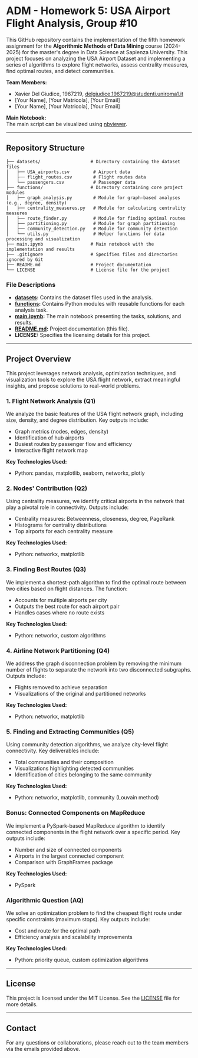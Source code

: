 # ADM - Homework 5: USA Airport Flight Analysis, Group #10

This GitHub repository contains the implementation of the fifth homework assignment for the **Algorithmic Methods of Data Mining** course (2024-2025) for the master's degree in Data Science at Sapienza University. This project focuses on analyzing the USA Airport Dataset and implementing a series of algorithms to explore flight networks, assess centrality measures, find optimal routes, and detect communities.

**Team Members:**
- Xavier Del Giudice, 1967219, delgiudice.1967219@studenti.uniroma1.it
- [Your Name], [Your Matricola], [Your Email]
- [Your Name], [Your Matricola], [Your Email]

**Main Notebook:**  
The main script can be visualized using [nbviewer]().

---

## Repository Structure

```plaintext
├── datasets/                   # Directory containing the dataset files
│   ├── USA_airports.csv         # Airport data
│   ├── flight_routes.csv        # Flight routes data
│   └── passengers.csv           # Passenger data
├── functions/                  # Directory containing core project modules
│   ├── graph_analysis.py        # Module for graph-based analyses (e.g., degree, density)
│   ├── centrality_measures.py   # Module for calculating centrality measures
│   ├── route_finder.py          # Module for finding optimal routes
│   ├── partitioning.py          # Module for graph partitioning
│   ├── community_detection.py   # Module for community detection
│   └── utils.py                 # Helper functions for data processing and visualization
├── main.ipynb                  # Main notebook with the implementation and results
├── .gitignore                  # Specifies files and directories ignored by Git
├── README.md                   # Project documentation
└── LICENSE                     # License file for the project
```

### File Descriptions

- **[datasets](datasets/):** Contains the dataset files used in the analysis.  
- **[functions](functions/):** Contains Python modules with reusable functions for each analysis task.  
- **[main.ipynb](main.ipynb):** The main notebook presenting the tasks, solutions, and results.  
- **[README.md](README.md):** Project documentation (this file).  
- **LICENSE:** Specifies the licensing details for this project.

---

## Project Overview

This project leverages network analysis, optimization techniques, and visualization tools to explore the USA flight network, extract meaningful insights, and propose solutions to real-world problems.

### 1. Flight Network Analysis (Q1)
We analyze the basic features of the USA flight network graph, including size, density, and degree distribution. Key outputs include:  
- Graph metrics (nodes, edges, density)  
- Identification of hub airports  
- Busiest routes by passenger flow and efficiency  
- Interactive flight network map

**Key Technologies Used:**  
- Python: pandas, matplotlib, seaborn, networkx, plotly  

### 2. Nodes' Contribution (Q2)
Using centrality measures, we identify critical airports in the network that play a pivotal role in connectivity. Outputs include:  
- Centrality measures: Betweenness, closeness, degree, PageRank  
- Histograms for centrality distributions  
- Top airports for each centrality measure

**Key Technologies Used:**  
- Python: networkx, matplotlib  

### 3. Finding Best Routes (Q3)
We implement a shortest-path algorithm to find the optimal route between two cities based on flight distances. The function:  
- Accounts for multiple airports per city  
- Outputs the best route for each airport pair  
- Handles cases where no route exists

**Key Technologies Used:**  
- Python: networkx, custom algorithms  

### 4. Airline Network Partitioning (Q4)
We address the graph disconnection problem by removing the minimum number of flights to separate the network into two disconnected subgraphs. Outputs include:  
- Flights removed to achieve separation  
- Visualizations of the original and partitioned networks  

**Key Technologies Used:**  
- Python: networkx, matplotlib  

### 5. Finding and Extracting Communities (Q5)
Using community detection algorithms, we analyze city-level flight connectivity. Key deliverables include:  
- Total communities and their composition  
- Visualizations highlighting detected communities  
- Identification of cities belonging to the same community  

**Key Technologies Used:**  
- Python: networkx, matplotlib, community (Louvain method)  

### Bonus: Connected Components on MapReduce
We implement a PySpark-based MapReduce algorithm to identify connected components in the flight network over a specific period. Key outputs include:  
- Number and size of connected components  
- Airports in the largest connected component  
- Comparison with GraphFrames package

**Key Technologies Used:**  
- PySpark  

### Algorithmic Question (AQ)
We solve an optimization problem to find the cheapest flight route under specific constraints (maximum stops). Key outputs include:  
- Cost and route for the optimal path  
- Efficiency analysis and scalability improvements  

**Key Technologies Used:**  
- Python: priority queue, custom optimization algorithms  

---

## License

This project is licensed under the MIT License. See the [LICENSE](LICENSE) file for more details.

---

## Contact

For any questions or collaborations, please reach out to the team members via the emails provided above.  
